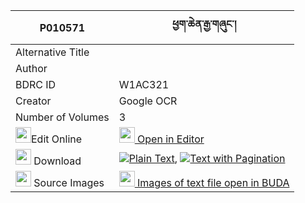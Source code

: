 |P010571|ཕྱག་ཆེན་རྒྱ་གཞུང་། 
| --- | --- 
|Alternative Title |
|Author | 
|BDRC ID | W1AC321
|Creator | Google OCR
|Number of Volumes| 3
|<img width="25" src="https://img.icons8.com/color/25/000000/edit-property.png">Edit Online| [<img width="25" src="https://avatars.githubusercontent.com/u/45091458?s=200&v=4"> Open in Editor](http://editor.openpecha.org/P010571)
|<img width="25" src="https://img.icons8.com/fluent/48/000000/download-2.png"/>  Download | [![](https://img.icons8.com/color/20/000000/txt.png)Plain Text](https://github.com/Openpecha/P010571/releases/download/v2/chak_chen_gya_shyung_plain_P010571.zip), [![](https://img.icons8.com/color/20/000000/txt.png)Text with Pagination](https://github.com/Openpecha/P010571/releases/download/v2/chak_chen_gya_shyung_pages_P010571.zip)
|<img width="25" src="https://img.icons8.com/plasticine/100/000000/pictures-folder.png"/>  Source Images | [<img width="25" src="https://library.bdrc.io/icons/BUDA-small.svg"> Images of text file open in BUDA](https://library.bdrc.io/show/bdr:W1AC321)